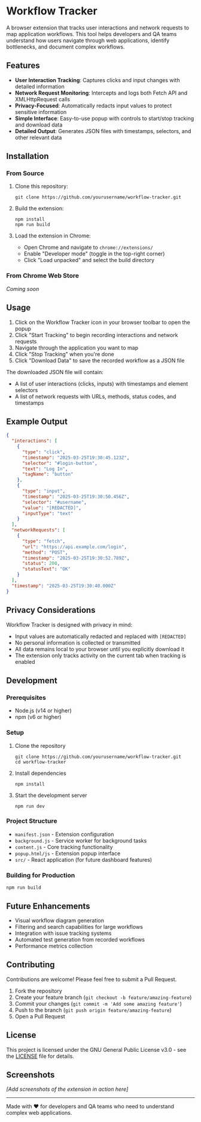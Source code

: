 # Workflow Tracker

A browser extension that tracks user interactions and network requests to map application workflows. This tool helps developers and QA teams understand how users navigate through web applications, identify bottlenecks, and document complex workflows.

## Features

- **User Interaction Tracking**: Captures clicks and input changes with detailed information
- **Network Request Monitoring**: Intercepts and logs both Fetch API and XMLHttpRequest calls
- **Privacy-Focused**: Automatically redacts input values to protect sensitive information
- **Simple Interface**: Easy-to-use popup with controls to start/stop tracking and download data
- **Detailed Output**: Generates JSON files with timestamps, selectors, and other relevant data

## Installation

### From Source

1. Clone this repository:

   ```
   git clone https://github.com/yourusername/workflow-tracker.git
   ```

2. Build the extension:

   ```
   npm install
   npm run build
   ```

3. Load the extension in Chrome:
   - Open Chrome and navigate to `chrome://extensions/`
   - Enable "Developer mode" (toggle in the top-right corner)
   - Click "Load unpacked" and select the build directory

### From Chrome Web Store

_Coming soon_

## Usage

1. Click on the Workflow Tracker icon in your browser toolbar to open the popup
2. Click "Start Tracking" to begin recording interactions and network requests
3. Navigate through the application you want to map
4. Click "Stop Tracking" when you're done
5. Click "Download Data" to save the recorded workflow as a JSON file

The downloaded JSON file will contain:

- A list of user interactions (clicks, inputs) with timestamps and element selectors
- A list of network requests with URLs, methods, status codes, and timestamps

## Example Output

```json
{
  "interactions": [
    {
      "type": "click",
      "timestamp": "2025-03-25T19:30:45.123Z",
      "selector": "#login-button",
      "text": "Log In",
      "tagName": "button"
    },
    {
      "type": "input",
      "timestamp": "2025-03-25T19:30:50.456Z",
      "selector": "#username",
      "value": "[REDACTED]",
      "inputType": "text"
    }
  ],
  "networkRequests": [
    {
      "type": "fetch",
      "url": "https://api.example.com/login",
      "method": "POST",
      "timestamp": "2025-03-25T19:30:52.789Z",
      "status": 200,
      "statusText": "OK"
    }
  ],
  "timestamp": "2025-03-25T19:30:40.000Z"
}
```

## Privacy Considerations

Workflow Tracker is designed with privacy in mind:

- Input values are automatically redacted and replaced with `[REDACTED]`
- No personal information is collected or transmitted
- All data remains local to your browser until you explicitly download it
- The extension only tracks activity on the current tab when tracking is enabled

## Development

### Prerequisites

- Node.js (v14 or higher)
- npm (v6 or higher)

### Setup

1. Clone the repository

   ```
   git clone https://github.com/yourusername/workflow-tracker.git
   cd workflow-tracker
   ```

2. Install dependencies

   ```
   npm install
   ```

3. Start the development server
   ```
   npm run dev
   ```

### Project Structure

- `manifest.json` - Extension configuration
- `background.js` - Service worker for background tasks
- `content.js` - Core tracking functionality
- `popup.html/js` - Extension popup interface
- `src/` - React application (for future dashboard features)

### Building for Production

```
npm run build
```

## Future Enhancements

- Visual workflow diagram generation
- Filtering and search capabilities for large workflows
- Integration with issue tracking systems
- Automated test generation from recorded workflows
- Performance metrics collection

## Contributing

Contributions are welcome! Please feel free to submit a Pull Request.

1. Fork the repository
2. Create your feature branch (`git checkout -b feature/amazing-feature`)
3. Commit your changes (`git commit -m 'Add some amazing feature'`)
4. Push to the branch (`git push origin feature/amazing-feature`)
5. Open a Pull Request

## License

This project is licensed under the GNU General Public License v3.0 - see the [LICENSE](LICENSE) file for details.

## Screenshots

_[Add screenshots of the extension in action here]_

---

Made with ❤️ for developers and QA teams who need to understand complex web applications.
